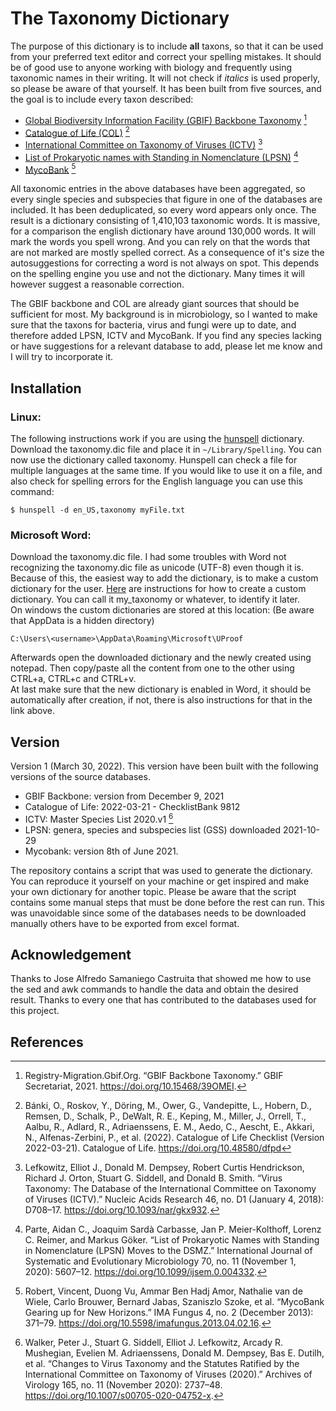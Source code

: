 # The Taxonomy Dictionary

The purpose of this dictionary is to include **all** taxons, so that it can be used from your preferred text editor and correct your spelling mistakes. It should be of good use to anyone working with biology and frequently using taxonomic names in their writing. It will not check if *italics* is used properly, so please be aware of that yourself. It has been built from five sources, and the goal is to include every taxon described:

- [Global Biodiversity Information Facility (GBIF) Backbone Taxonomy](https://www.gbif.org/dataset/d7dddbf4-2cf0-4f39-9b2a-bb099caae36c) [^1]
- [Catalogue of Life (COL)](https://www.catalogueoflife.org/) [^2] 
- [International Committee on Taxonomy of Viruses (ICTV)](https://talk.ictvonline.org/) [^3]
- [List of Prokaryotic names with Standing in Nomenclature (LPSN)](https://lpsn.dsmz.de/text/introduction) [^4]
- [MycoBank](https://www.mycobank.org/) [^5]

All taxonomic entries in the above databases have been aggregated, so every single species and subspecies that figure in one of the databases are included. It has been deduplicated, so every word appears only once. The result is a dictionary consisting of 1,410,103 taxonomic words.
It is massive, for a comparison the english dictionary have around 130,000 words. It will mark the words you spell wrong. And you can rely on that the words that are not marked are mostly spelled correct. As a consequence of it's size the autosuggestions for correcting a word is not always on spot. This depends on the spelling engine you use and not the dictionary. Many times it will however suggest a reasonable correction.

The GBIF backbone and COL are already giant sources that should be sufficient for most. My background is in microbiology, so I wanted to make sure that the taxons for bacteria, virus and fungi were up to date, and therefore added LPSN, ICTV and MycoBank. If you find any species lacking or have suggestions for a relevant database to add, please let me know and I will try to incorporate it.

## Installation
### Linux:
The following instructions work if you are using the [hunspell](https://hunspell.github.io/) dictionary.
Download the taxonomy.dic file and place it in `~/Library/Spelling`.
You can now use the dictionary called taxonomy. Hunspell can check a file for multiple languages at the same time. If you would like to use it on a file, and also check for spelling errors for the English language you can use this command:

    $ hunspell -d en_US,taxonomy myFile.txt

### Microsoft Word:
Download the taxonomy.dic file.
I had some troubles with Word not recognizing the taxonomy.dic file as unicode (UTF-8) even though it is. Because of this, the easiest way to add the dictionary, is to make a custom dictionary for the user. [Here](https://support.microsoft.com/en-us/office/add-or-edit-words-in-a-spell-check-dictionary-56e5c373-29f8-4d11-baf6-87151725c0dc) are instructions for how to create a custom dictionary. You can call it my_taxonomy or whatever, to identify it later.  
On windows the custom dictionaries are stored at this location: (Be aware that AppData is a hidden directory)

    C:\Users\<username>\AppData\Roaming\Microsoft\UProof

Afterwards open the downloaded dictionary and the newly created using notepad. Then copy/paste all the content from one to the other using CTRL+a, CTRL+c and CTRL+v.  
At last make sure that the new dictionary is enabled in Word, it should be automatically after creation, if not, there is also instructions for that in the link above.

## Version
Version 1 (March 30, 2022). This version have been built with the following versions of the source databases.
- GBIF Backbone: version from December 9, 2021
- Catalogue of Life: 2022-03-21 - ChecklistBank 9812
- ICTV: Master Species List 2020.v1 [^6]
- LPSN: genera, species and subspecies list (GSS) downloaded 2021-10-29 
- Mycobank: version 8th of June 2021. 

The repository contains a script that was used to generate the dictionary. You can reproduce it yourself on your machine or get inspired and make your own dictionary for another topic. Please be aware that the script contains some manual steps that must be done before the rest can run. This was unavoidable since some of the databases needs to be downloaded manually others have to be exported from excel format.

## Acknowledgement
Thanks to Jose Alfredo Samaniego Castruita that showed me how to use the sed and awk commands to handle the data and obtain the desired result.
Thanks to every one that has contributed to the databases used for this project.

## References
[^1]: Registry-Migration.Gbif.Org. “GBIF Backbone Taxonomy.” GBIF Secretariat, 2021. https://doi.org/10.15468/39OMEI.

[^2]: Bánki, O., Roskov, Y., Döring, M., Ower, G., Vandepitte, L., Hobern, D., Remsen, D., Schalk, P., DeWalt, R. E., Keping, M., Miller, J., Orrell, T., Aalbu, R., Adlard, R., Adriaenssens, E. M., Aedo, C., Aescht, E., Akkari, N., Alfenas-Zerbini, P., et al. (2022). Catalogue of Life Checklist (Version 2022-03-21). Catalogue of Life. https://doi.org/10.48580/dfpd

[^3]: Lefkowitz, Elliot J., Donald M. Dempsey, Robert Curtis Hendrickson, Richard J. Orton, Stuart G. Siddell, and Donald B. Smith. “Virus Taxonomy: The Database of the International Committee on Taxonomy of Viruses (ICTV).” Nucleic Acids Research 46, no. D1 (January 4, 2018): D708–17. https://doi.org/10.1093/nar/gkx932.

[^4]: Parte, Aidan C., Joaquim Sardà Carbasse, Jan P. Meier-Kolthoff, Lorenz C. Reimer, and Markus Göker. “List of Prokaryotic Names with Standing in Nomenclature (LPSN) Moves to the DSMZ.” International Journal of Systematic and Evolutionary Microbiology 70, no. 11 (November 1, 2020): 5607–12. https://doi.org/10.1099/ijsem.0.004332.

[^5]: Robert, Vincent, Duong Vu, Ammar Ben Hadj Amor, Nathalie van de Wiele, Carlo Brouwer, Bernard Jabas, Szaniszlo Szoke, et al. “MycoBank Gearing up for New Horizons.” IMA Fungus 4, no. 2 (December 2013): 371–79. https://doi.org/10.5598/imafungus.2013.04.02.16.

[^6]: Walker, Peter J., Stuart G. Siddell, Elliot J. Lefkowitz, Arcady R. Mushegian, Evelien M. Adriaenssens, Donald M. Dempsey, Bas E. Dutilh, et al. “Changes to Virus Taxonomy and the Statutes Ratified by the International Committee on Taxonomy of Viruses (2020).” Archives of Virology 165, no. 11 (November 2020): 2737–48. https://doi.org/10.1007/s00705-020-04752-x.

